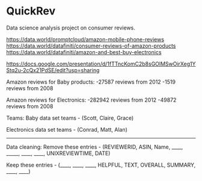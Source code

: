 # QuickRev
Data science analysis project on consumer reviews.

https://data.world/promptcloud/amazon-mobile-phone-reviews
https://data.world/datafiniti/consumer-reviews-of-amazon-products
https://data.world/datafiniti/amazon-and-best-buy-electronics

https://docs.google.com/presentation/d/1fTTncKomC2b8sGOlMSwOirXeg1YStq2u-2cQx21PdSE/edit?usp=sharing

Amazon reviews for Baby products:
-27587 reviews from 2012
-1519 reviews from 2008

Amazon reviews for Electronics:
-282942 reviews from 2012
-49872 reviews from 2008

Teams:
Baby data set teams - (Scott, Claire, Grace)

Electronics data set teams - (Conrad, Matt, Alan)

-------------------------------------------------------------------------------

Data cleaning:
Remove these entries - (REVIEWERID, ASIN, Name, ____, _____, ____, ____, UNIXREVIEWTIME, DATE)

Keep these entries - (____, ____, ____, HELPFUL, TEXT, OVERALL, SUMMARY, ____, ____)
